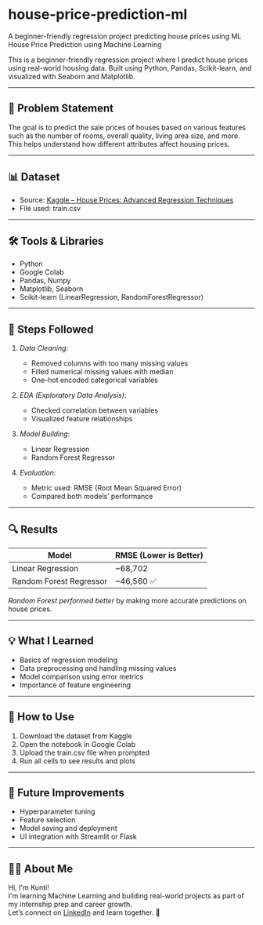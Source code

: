 # house-price-prediction-ml
A beginner-friendly regression project predicting house prices using ML
House Price Prediction using Machine Learning

This is a beginner-friendly regression project where I predict house prices using real-world housing data. Built using Python, Pandas, Scikit-learn, and visualized with Seaborn and Matplotlib.

---

## 📌 Problem Statement

The goal is to predict the sale prices of houses based on various features such as the number of rooms, overall quality, living area size, and more. This helps understand how different attributes affect housing prices.

---

## 📊 Dataset

- Source: [Kaggle – House Prices: Advanced Regression Techniques](https://www.kaggle.com/competitions/house-prices-advanced-regression-techniques)
- File used: train.csv

---

## 🛠️ Tools & Libraries

- Python
- Google Colab
- Pandas, Numpy
- Matplotlib, Seaborn
- Scikit-learn (LinearRegression, RandomForestRegressor)

---

## 🚀 Steps Followed

1. *Data Cleaning*:
   - Removed columns with too many missing values
   - Filled numerical missing values with median
   - One-hot encoded categorical variables

2. *EDA (Exploratory Data Analysis)*:
   - Checked correlation between variables
   - Visualized feature relationships

3. *Model Building*:
   - Linear Regression
   - Random Forest Regressor

4. *Evaluation*:
   - Metric used: RMSE (Root Mean Squared Error)
   - Compared both models’ performance

---

## 🔍 Results

| Model                | RMSE (Lower is Better) |
|---------------------|------------------------|
| Linear Regression    | ~68,702            |
| Random Forest Regressor | ~46,560 ✅            |

*Random Forest performed better* by making more accurate predictions on house prices.

---

## 💡 What I Learned

- Basics of regression modeling
- Data preprocessing and handling missing values
- Model comparison using error metrics
- Importance of feature engineering

---

## 📂 How to Use

1. Download the dataset from Kaggle
2. Open the notebook in Google Colab
3. Upload the train.csv file when prompted
4. Run all cells to see results and plots

---

## 🌟 Future Improvements

- Hyperparameter tuning
- Feature selection
- Model saving and deployment
- UI integration with Streamlit or Flask

---

## 🙋‍♀️ About Me

Hi, I'm Kunti!  
I'm learning Machine Learning and building real-world projects as part of my internship prep and career growth.  
Let’s connect on [LinkedIn](https://www.linkedin.com/) and learn together. 💖
